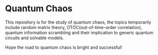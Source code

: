 # Quantum Chaos

This repository is for the study of quantum chaos, the topics temporarily include random matrix theory, OTOC(out-of-time-order correlation), quantum information scrambling and their implication to generic quantum circuits and solvable models.

Hope the road to quantum chaos is bright and successful!
